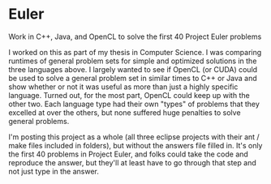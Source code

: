 # Euler
Work in C++, Java, and OpenCL to solve the first 40 Project Euler problems

I worked on this as part of my thesis in Computer Science. I was comparing runtimes of general problem sets for simple and optimized solutions in the three languages above. I largely wanted to see if OpenCL (or CUDA) could be used to solve a general problem set in similar times to C++ or Java and show whether or not it was useful as more than just a highly specific language. Turned out, for the most part, OpenCL could keep up with the other two. Each language type had their own "types" of problems that they excelled at over the others, but none suffered huge penalties to solve general problems.

I'm posting this project as a whole (all three eclipse projects with their ant / make files included in folders), but without the answers file filled in. It's only the first 40 problems in Project Euler, and folks could take the code and reproduce the answer, but they'll at least have to go through that step and not just type in the answer.
